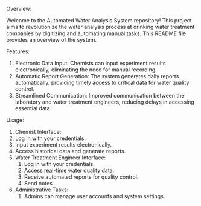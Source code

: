 Overview:

Welcome to the Automated Water Analysis System repository! This project aims to revolutionize the water analysis process at drinking water treatment companies by digitizing and automating manual tasks. This README file provides an overview of the system.

Features:

1. Electronic Data Input: Chemists can input experiment results electronically, eliminating the need for manual recording.
2. Automatic Report Generation: The system generates daily reports automatically, providing timely access to critical data for water quality control.
3. Streamlined Communication: Improved communication between the laboratory and water treatment engineers, reducing delays in accessing essential data.


Usage:

1. Chemist Interface:
  1. Log in with your credentials.
  2. Input experiment results electronically.
  3. Access historical data and generate reports.
2. Water Treatment Engineer Interface:
   1. Log in with your credentials.
   2. Access real-time water quality data.
   3. Receive automated reports for quality control.
   4. Send notes 
3. Administrative Tasks:
   1. Admins can manage user accounts and system settings.
